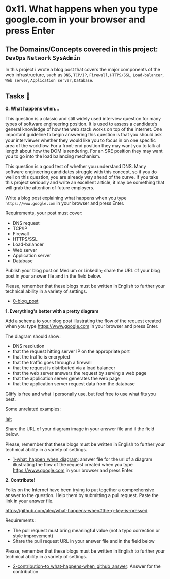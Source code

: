 # 0x11. What happens when you type google.com in your browser and press Enter
## The Domains/Concepts covered in this project: `DevOps` `Network` `SysAdmin`

In this project i wrote a blog post that covers the major components of the web infrastructure, such as 
`DNS`, `TCP/IP`, `Firewall`, `HTTPS/SSL`, `Load-balancer`, `Web server`, `Application server`, `Database`.

## Tasks :page_with_curl:

**0. What happens when...**

This question is a classic and still widely used interview question for many types of software engineering position. It is 
used to assess a candidate’s general knowledge of how the web stack works on top of the internet. One important guideline 
to begin answering this question is that you should ask your interviewer whether they would like you to focus in on one 
specific area of the workflow. For a front-end position they may want you to talk at length about how the DOM is rendering. 
For an SRE position they may want you to go into the load balancing mechanism.

This question is a good test of whether you understand DNS. Many software engineering candidates struggle with this concept, 
so if you do well on this question, you are already way ahead of the curve. If you take this project seriously and write an 
excellent article, it may be something that will grab the attention of future employers.

Write a blog post explaining what happens when you type `https://www.google.com` in your browser and press Enter.

Requirements, your post must cover:

* DNS request
* TCP/IP
* Firewall
* HTTPS/SSL
* Load-balancer
* Web server
* Application server
* Database

Publish your blog post on Medium or LinkedIn; share the URL of your blog post in your answer file and in the field below.

Please, remember that these blogs must be written in English to further your technical ability in a variety of settings.

  * [0-blog_post](https://www.linkedin.com/posts/kelvin-muia-2b2676174_what-happens-when-you-type-googlecom-in-activity-7154668736635953152-AUSt?utm_source=share&utm_medium=member_desktop)

**1. Everything's better with a pretty diagram**

Add a schema to your blog post illustrating the flow of the request created when you type https://www.google.com in your browser and press Enter.

The diagram should show:

* DNS resolution
* that the request hitting server IP on the appropriate port
* that the traffic is encrypted
* that the traffic goes through a firewall
* that the request is distributed via a load balancer
* that the web server answers the request by serving a web page
* that the application server generates the web page
* that the application server request data from the database

Gliffy is free and what I personally use, but feel free to use what fits you best.

Some unrelated examples:

[!alt](https://drive.google.com/file/d/1G5JyLXavFdn0A1ar9FaCj0vbto8-3Ow1/view?usp=drive_link)

Share the URL of your diagram image in your answer file and il the field below.

Please, remember that these blogs must be written in English to further your technical ability in a variety of settings.

  * [1-what_happen_when_diagram](./1-what_happen_when_diagram): answer file for the url of a diagram illustrating the 
flow of the request created when you type https://www.google.com in your browser and press Enter.

**2. Contribute!**

Folks on the Internet have been trying to put together a comprehensive answer to the question. Help them by submitting 
a pull request. Paste the link in your answer file.

https://github.com/alex/what-happens-when#the-g-key-is-pressed

Requirements:

* The pull request must bring meaningful value (not a typo correction or style improvement)
* Share the pull request URL in your answer file and in the field below

Please, remember that these blogs must be written in English to further your technical ability in a variety of settings.

  * [2-contribution-to_what-happens-when_github_answer](./2-contribution-to_what-happens-when_github_answer): Answer for the contribution 
